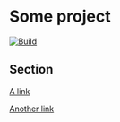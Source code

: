# Some project

<!-- remark-tight-comments -->

[![Build][3]][2]

## Section

[A link][1]

[Another link][1]

[1]: https://example.com
[2]: https://github.com/remarkjs/remark-defsplit/actions
[3]: https://github.com/remarkjs/remark-defsplit/workflows/main/badge.svg
